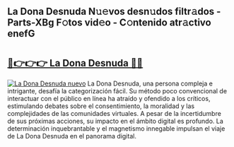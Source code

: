 ## La Dona Desnuda N𝚞𝚎vos desn𝚞dos filtr𝚊dos - Parts-XBg F𝚘tos vid𝚎o - C𝚘ntenido atr𝚊ctivo enefG

# <h2><a href="http://mbbmxgq.tromn.icu/?c=La+Dona+Desnuda">🔗👉👉👉 La Dona Desnuda 🔗🔗</a></h2>

[![La Dona Desnuda nuevo](https://i.imgur.com/pEAQMta.gif)](http://mbbmxgq.tromn.icu/?c=La+Dona+Desnuda)
La Dona Desnuda, una persona compleja e intrigante, desafía la categorización fácil. Su método poco convencional de interactuar con el público en línea ha atraído y ofendido a los críticos, estimulando debates sobre el consentimiento, la moralidad y las complejidades de las comunidades virtuales. A pesar de la incertidumbre de sus próximas acciones, su impacto en el ámbito digital es profundo. La determinación inquebrantable y el magnetismo innegable impulsan el viaje de La Dona Desnuda en el panorama digital.
